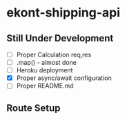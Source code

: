 # ekont-shipping-api

## Still Under Development


- [ ] Proper Calculation req,res
- [ ] .map() - almost done
- [ ] Heroku deployment
- [x] Proper async/await configuration
- [ ] Proper README.md

## Route Setup
